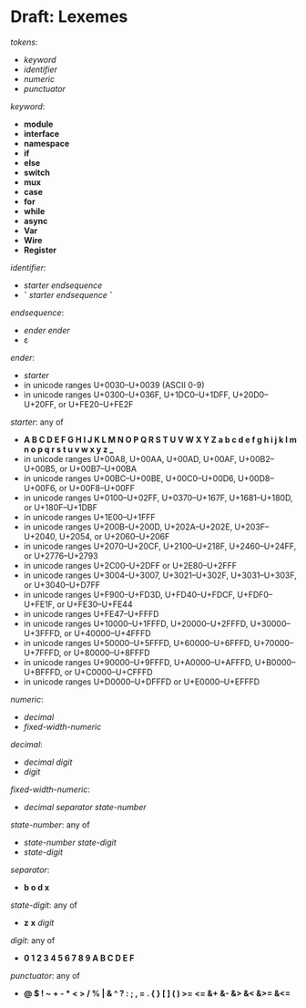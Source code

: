 # Draft: Lexemes

*tokens*:
* *keyword*
* *identifier*
* *numeric*
* *punctuator*

*keyword*:
* **module**
* **interface**
* **namespace**
* **if**
* **else**
* **switch**
* **mux**
* **case**
* **for**
* **while**
* **async**
* **Var**
* **Wire**
* **Register**

*identifier*:
* *starter* *endsequence*
* **\`** *starter* *endsequence* **\`**

*endsequence*:
* *ender* *ender*
* ε

*ender*:
* *starter*
* in unicode ranges U+0030–U+0039 (ASCII 0-9)
* in unicode ranges U+0300–U+036F, U+1DC0–U+1DFF, U+20D0–U+20FF, or U+FE20–U+FE2F

*starter*: any of
* **A B C D E F G H I J K L M N O P Q R S T U V W X Y Z a b c d e f g h i j k l m n o p q r s t u v w x y z _**
* in unicode ranges U+00A8, U+00AA, U+00AD, U+00AF, U+00B2–U+00B5, or U+00B7–U+00BA
* in unicode ranges U+00BC–U+00BE, U+00C0–U+00D6, U+00D8–U+00F6, or U+00F8–U+00FF
* in unicode ranges U+0100–U+02FF, U+0370–U+167F, U+1681–U+180D, or U+180F–U+1DBF
* in unicode ranges U+1E00–U+1FFF
* in unicode ranges U+200B–U+200D, U+202A–U+202E, U+203F–U+2040, U+2054, or U+2060–U+206F
* in unicode ranges U+2070–U+20CF, U+2100–U+218F, U+2460–U+24FF, or U+2776–U+2793
* in unicode ranges U+2C00–U+2DFF or U+2E80–U+2FFF
* in unicode ranges U+3004–U+3007, U+3021–U+302F, U+3031–U+303F, or U+3040–U+D7FF
* in unicode ranges U+F900–U+FD3D, U+FD40–U+FDCF, U+FDF0–U+FE1F, or U+FE30–U+FE44
* in unicode ranges U+FE47–U+FFFD
* in unicode ranges U+10000–U+1FFFD, U+20000–U+2FFFD, U+30000–U+3FFFD, or U+40000–U+4FFFD
* in unicode ranges U+50000–U+5FFFD, U+60000–U+6FFFD, U+70000–U+7FFFD, or U+80000–U+8FFFD
* in unicode ranges U+90000–U+9FFFD, U+A0000–U+AFFFD, U+B0000–U+BFFFD, or U+C0000–U+CFFFD
* in unicode ranges U+D0000–U+DFFFD or U+E0000–U+EFFFD


*numeric*:
* *decimal*
* *fixed-width-numeric*

*decimal*:
* *decimal* *digit*
* *digit*

*fixed-width-numeric*:
* *decimal* *separator* *state-number*

*state-number*: any of
* *state-number* *state-digit*
* *state-digit*

*separator*:
* **b o d x**

*state-digit*: any of
* **z** **x** *digit*

*digit*: any of
* **0 1 2 3 4 5 6 7 8 9 A B C D E F**

*punctuator*: any of
* **@ $ ! ~ + - * < > / % | & ^ ? : ; , = . { } [ ] ( ) >= <= &+ &- &> &< &>= &<=**